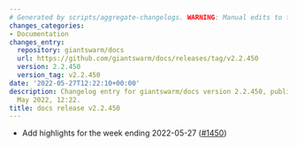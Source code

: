 ```yaml
---
# Generated by scripts/aggregate-changelogs. WARNING: Manual edits to this files will be overwritten.
changes_categories:
- Documentation
changes_entry:
  repository: giantswarm/docs
  url: https://github.com/giantswarm/docs/releases/tag/v2.2.450
  version: 2.2.450
  version_tag: v2.2.450
date: '2022-05-27T12:22:10+00:00'
description: Changelog entry for giantswarm/docs version 2.2.450, published on 27
  May 2022, 12:22.
title: docs release v2.2.450
---
```


- Add highlights for the week ending 2022-05-27 ([#1450](https://github.com/giantswarm/docs/pull/1450))
